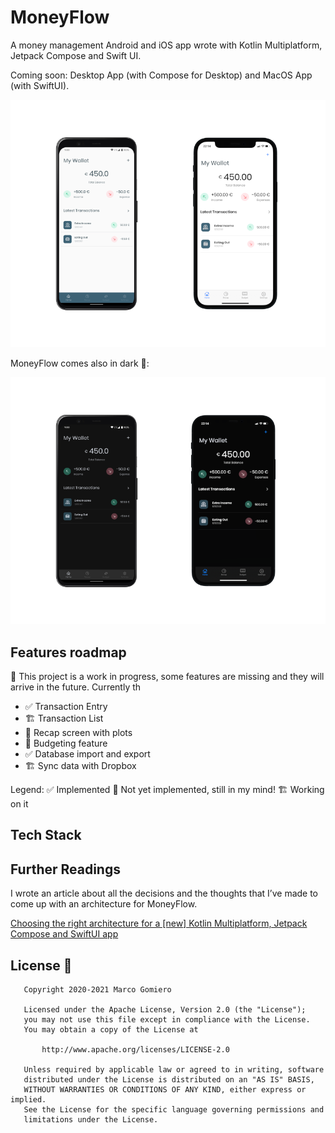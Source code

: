 # MoneyFlow
A money management Android and iOS app wrote with Kotlin Multiplatform, Jetpack Compose and Swift UI.

Coming soon: Desktop App (with Compose for Desktop) and MacOS App (with SwiftUI).

<div align="center">
  <img src="image/money-flow-light.png">
</div>

MoneyFlow comes also in dark 🌃:

<div align="center">
  <img src="image/money-flow-dark.png">
</div>

## Features roadmap 

🚧 This project is a work in progress, some features are missing and they will arrive in the future. 
Currently th

- ✅ Transaction Entry
- 🏗 Transaction List 
- 💭 Recap screen with plots 
- 💭 Budgeting feature  
- ✅ Database import and export
- 🏗 Sync data with Dropbox

Legend:
✅ Implemented
💭 Not yet implemented, still in my mind!
🏗 Working on it

## Tech Stack



## Further Readings

I wrote an article about all the decisions and the thoughts that I’ve made to come up with an architecture for MoneyFlow.

[Choosing the right architecture for a [new] Kotlin Multiplatform, Jetpack Compose and SwiftUI app](https://www.marcogomiero.com/posts/2020/kmm-shared-app-architecture/)

## License 📄

```
   Copyright 2020-2021 Marco Gomiero

   Licensed under the Apache License, Version 2.0 (the "License");
   you may not use this file except in compliance with the License.
   You may obtain a copy of the License at

       http://www.apache.org/licenses/LICENSE-2.0

   Unless required by applicable law or agreed to in writing, software
   distributed under the License is distributed on an "AS IS" BASIS,
   WITHOUT WARRANTIES OR CONDITIONS OF ANY KIND, either express or implied.
   See the License for the specific language governing permissions and
   limitations under the License.
```